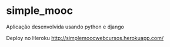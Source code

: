 # simple_mooc
Aplicação desenvolvida usando python e django

Deploy no Heroku
http://simplemoocwebcursos.herokuapp.com/
